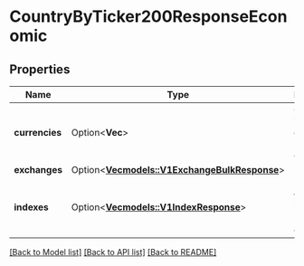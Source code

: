 # CountryByTicker200ResponseEconomic

## Properties

Name | Type | Description | Notes
------------ | ------------- | ------------- | -------------
**currencies** | Option<**Vec<String>**> | Currencies is the list of currencies used in the country. | [optional]
**exchanges** | Option<[**Vec<models::V1ExchangeBulkResponse>**](v1ExchangeBulkResponse.md)> |  | [optional]
**indexes** | Option<[**Vec<models::V1IndexResponse>**](v1IndexResponse.md)> | Indexes is the list of indexes used in the country. | [optional]

[[Back to Model list]](../README.md#documentation-for-models) [[Back to API list]](../README.md#documentation-for-api-endpoints) [[Back to README]](../README.md)


